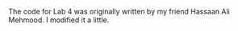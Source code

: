 The code for Lab 4 was originally written by my friend Hassaan Ali Mehmood. I modified it a little.
